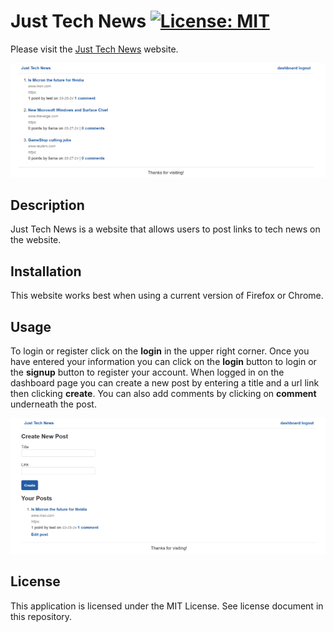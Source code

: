 # Just Tech News [![License: MIT](https://img.shields.io/badge/License-MIT-yellow.svg)](https://opensource.org/licenses/MIT)
Please visit the [Just Tech News](https://kdelaria-python-newsfeed-35baa26566ee.herokuapp.com) website.


[<img src="./screenshots/screenshot1.png">](https://kdelaria-python-newsfeed-35baa26566ee.herokuapp.com)

## Description
Just Tech News is a website that allows users to post links to tech news on the website.

## Installation
This website works best when using a current version of Firefox or Chrome.

## Usage
To login or register click on the **login**  in the upper right corner.  Once you have entered your information you can click on the  **login** button to login or the **signup** button to register your account.  When logged in on the dashboard page you can create a new post by entering a title and a url link then clicking **create**.  You can also add comments by clicking on **comment** underneath the post.

[<img src="./screenshots/screenshot2.png">](https://kdelaria-python-newsfeed-35baa26566ee.herokuapp.com)

## License
This application is licensed under the MIT License.  See license document in this repository.